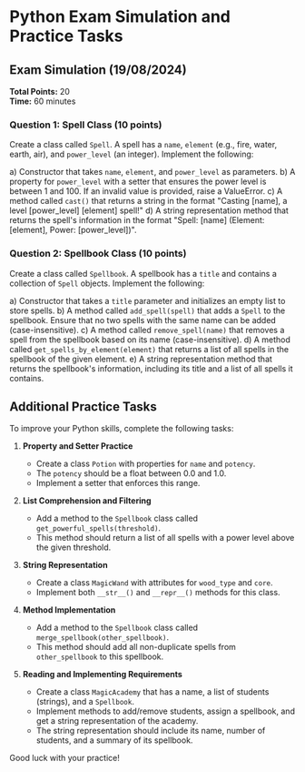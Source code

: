 # Python Exam Simulation and Practice Tasks

## Exam Simulation (19/08/2024)

**Total Points:** 20  
**Time:** 60 minutes

### Question 1: Spell Class (10 points)

Create a class called `Spell`. A spell has a `name`, `element` (e.g., fire, water, earth, air), and `power_level` (an integer). Implement the following:

a) Constructor that takes `name`, `element`, and `power_level` as parameters.
b) A property for `power_level` with a setter that ensures the power level is between 1 and 100. If an invalid value is provided, raise a ValueError.
c) A method called `cast()` that returns a string in the format "Casting [name], a level [power_level] [element] spell!"
d) A string representation method that returns the spell's information in the format "Spell: [name] (Element: [element], Power: [power_level])".

### Question 2: Spellbook Class (10 points)

Create a class called `Spellbook`. A spellbook has a `title` and contains a collection of `Spell` objects. Implement the following:

a) Constructor that takes a `title` parameter and initializes an empty list to store spells.
b) A method called `add_spell(spell)` that adds a `Spell` to the spellbook. Ensure that no two spells with the same name can be added (case-insensitive).
c) A method called `remove_spell(name)` that removes a spell from the spellbook based on its name (case-insensitive).
d) A method called `get_spells_by_element(element)` that returns a list of all spells in the spellbook of the given element.
e) A string representation method that returns the spellbook's information, including its title and a list of all spells it contains.

## Additional Practice Tasks

To improve your Python skills, complete the following tasks:

1. **Property and Setter Practice**
   - Create a class `Potion` with properties for `name` and `potency`.
   - The `potency` should be a float between 0.0 and 1.0.
   - Implement a setter that enforces this range.

2. **List Comprehension and Filtering**
   - Add a method to the `Spellbook` class called `get_powerful_spells(threshold)`.
   - This method should return a list of all spells with a power level above the given threshold.

3. **String Representation**
   - Create a class `MagicWand` with attributes for `wood_type` and `core`.
   - Implement both `__str__()` and `__repr__()` methods for this class.

4. **Method Implementation**
   - Add a method to the `Spellbook` class called `merge_spellbook(other_spellbook)`.
   - This method should add all non-duplicate spells from `other_spellbook` to this spellbook.

5. **Reading and Implementing Requirements**
   - Create a class `MagicAcademy` that has a name, a list of students (strings), and a `Spellbook`.
   - Implement methods to add/remove students, assign a spellbook, and get a string representation of the academy.
   - The string representation should include its name, number of students, and a summary of its spellbook.

Good luck with your practice!
